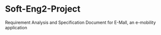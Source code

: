 # Soft-Eng2-Project
Requirement Analysis and Specification Document for E-Mall, an e-mobility application
